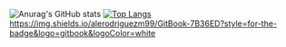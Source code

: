 
![Anurag's GitHub stats](https://github-readme-stats.vercel.app/api?username=ARMoreno99&show_icons=true&theme=dark)
[![Top Langs](https://github-readme-stats.vercel.app/api/top-langs/?username=ARMoreno99&layout=compact)](https://github.com/ARMoreno99/github-readme-stats)
https://img.shields.io/alerodriguezm99/GitBook-7B36ED?style=for-the-badge&logo=gitbook&logoColor=white
